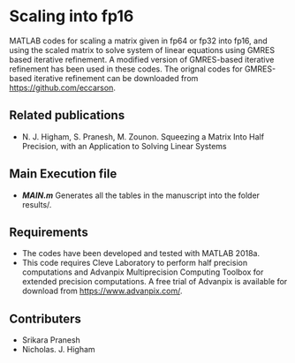 # Scaling into fp16
MATLAB codes for scaling a matrix given in fp64 or fp32
into fp16, and using the scaled matrix to solve system
of linear equations using GMRES based iterative refinement.
A modified version of GMRES-based iterative refinement 
has been used in these codes. The orignal codes
for GMRES-based iterative refinement can be downloaded
from https://github.com/eccarson. 

## Related publications
* N. J. Higham, S. Pranesh, M. Zounon. Squeezing a Matrix Into Half Precision, with 
an Application to Solving Linear Systems

## Main Execution file
* **_MAIN.m_** Generates all the tables in the manuscript into the folder results/.


## Requirements
* The codes have been developed and tested with MATLAB 2018a.
* This code requires Cleve Laboratory to perform half precision computations and 
Advanpix Multiprecision Computing Toolbox for extended precision computations. 
A free trial of Advanpix is available for download from https://www.advanpix.com/.

## Contributers
* Srikara Pranesh
* Nicholas. J. Higham 
  
